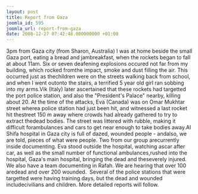 ```yaml
---
layout: post
title: Report from Gaza
joomla_id: 595
joomla_url: report-from-gaza
date: 2008-12-27 07:42:48.000000000 +01:00
---
```

3pm from Gaza city (from Sharon, Australia) I was at home beside the small Gaza port, eating a bread and jambreakfast, when the rockets began to fall at about 11am. Six or seven deafening explosions occured not far from my building, which rocked fromthe impact, smoke and dust filling the air. This occurred just as thechildren were on the streets walking back from school, and when I went outonto the stairs, a terrified 5 year old girl ran sobbing into my arms.Vik (Italy) later ascertained that these rockets had targetted the port police station, and also the &quot;President's Palace&quot; nearby, killing about 20. At the time of the attacks, Eva (Canada) was on Omar Mukhtar street wherea police station had just been hit, and witnessed a last rocket hit thestreet 150 m away where crowds had already gathered to try to extract thedead bodies. The street was littered with rubble, making it difficult forambulances and cars to get near enough to take bodies away.Al Shifa hospital in Gaza city is full of dazed, wounded people - andalso, we are told, pieces of what were people. Two from our group arecurrently inside documenting. Eva stood outside the hospital, watching ascar after car, as well as the small number of functional ambulances,rushed into the hospital, Gaza's main hospital, bringing the dead and theseverely injured. We also have a team documenting in Rafah. We are hearing that over 100 aredead and over 200 wounded.&nbsp; Several of the police stations that were targetted were having training days, but the dead and wounded includecivilians and children. More detailed reports will follow.<p><a href=""></a></p>
